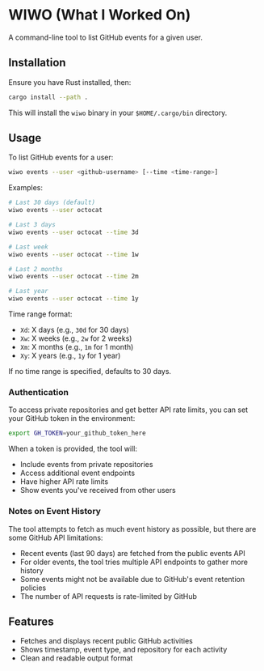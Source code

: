 # WIWO (What I Worked On)

A command-line tool to list GitHub events for a given user.

## Installation

Ensure you have Rust installed, then:

```bash
cargo install --path .
```
This will install the `wiwo` binary in your `$HOME/.cargo/bin` directory.

## Usage

To list GitHub events for a user:

```bash
wiwo events --user <github-username> [--time <time-range>]
```

Examples:
```bash
# Last 30 days (default)
wiwo events --user octocat

# Last 3 days
wiwo events --user octocat --time 3d

# Last week
wiwo events --user octocat --time 1w

# Last 2 months
wiwo events --user octocat --time 2m

# Last year
wiwo events --user octocat --time 1y
```

Time range format:
- `Xd`: X days (e.g., `30d` for 30 days)
- `Xw`: X weeks (e.g., `2w` for 2 weeks)
- `Xm`: X months (e.g., `1m` for 1 month)
- `Xy`: X years (e.g., `1y` for 1 year)

If no time range is specified, defaults to 30 days.

### Authentication

To access private repositories and get better API rate limits, you can set your GitHub token in the environment:

```bash
export GH_TOKEN=your_github_token_here
```

When a token is provided, the tool will:
- Include events from private repositories
- Access additional event endpoints
- Have higher API rate limits
- Show events you've received from other users

### Notes on Event History

The tool attempts to fetch as much event history as possible, but there are some GitHub API limitations:

- Recent events (last 90 days) are fetched from the public events API
- For older events, the tool tries multiple API endpoints to gather more history
- Some events might not be available due to GitHub's event retention policies
- The number of API requests is rate-limited by GitHub

## Features

- Fetches and displays recent public GitHub activities
- Shows timestamp, event type, and repository for each activity
- Clean and readable output format
